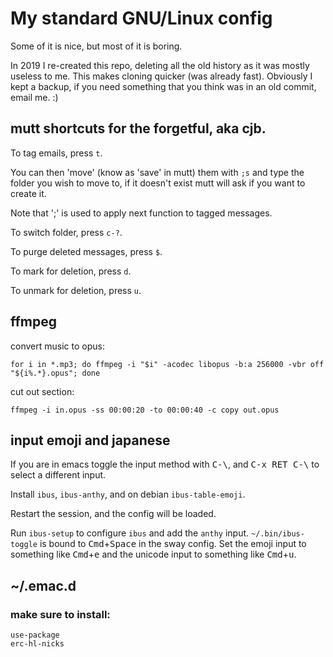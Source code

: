# My standard GNU/Linux config

Some of it is nice, but most of it is boring.

In 2019 I re-created this repo, deleting all the old history as it was mostly
useless to me. This makes cloning quicker (was already fast). Obviously I kept a
backup, if you need something that you think was in an old commit, email me. :)

## mutt shortcuts for the forgetful, aka cjb.

To tag emails, press `t`.

You can then 'move' (know as 'save' in mutt) them with `;s` and type
the folder you wish to move to, if it doesn't exist mutt will ask if
you want to create it.

Note that ';' is used to apply next function to tagged messages.

To switch folder, press `c-?`.

To purge deleted messages, press `$`.

To mark for deletion, press `d`.

To unmark for deletion, press `u`.

## ffmpeg

convert music to opus:

```
for i in *.mp3; do ffmpeg -i "$i" -acodec libopus -b:a 256000 -vbr off "${i%.*}.opus"; done
```

cut out section:

```
ffmpeg -i in.opus -ss 00:00:20 -to 00:00:40 -c copy out.opus
```

## input emoji and japanese

If you are in emacs toggle the input method with <kbd>C-\\</kbd>, and
<kbd>C-x RET C-\\</kbd> to select a different input.

Install `ibus`, `ibus-anthy`, and on debian `ibus-table-emoji`.

Restart the session, and the config will be loaded.

Run `ibus-setup` to configure `ibus` and add the `anthy`
input. `~/.bin/ibus-toggle` is bound to
<kbd>Cmd</kbd>+<kbd>Space</kbd> in the sway config. Set the emoji
input to something like <kbd>Cmd</kbd>+<kbd>e</kbd> and the unicode
input to something like <kbd>Cmd</kbd>+<kbd>u</kbd>.

## ~/.emac.d

### make sure to install:

```
use-package
erc-hl-nicks
```
